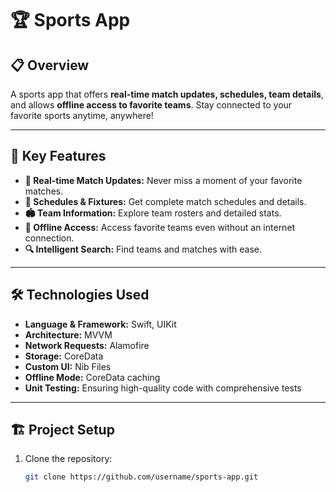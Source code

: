# 🏆 Sports App

## 📋 Overview
A sports app that offers **real-time match updates, schedules, team details**, and allows **offline access to favorite teams**. Stay connected to your favorite sports anytime, anywhere!

---

## 🔑 Key Features
- **📅 Real-time Match Updates:** Never miss a moment of your favorite matches.
- **📅 Schedules & Fixtures:** Get complete match schedules and details.
- **🏟️ Team Information:** Explore team rosters and detailed stats.
- **📶 Offline Access:** Access favorite teams even without an internet connection.
- **🔍 Intelligent Search:** Find teams and matches with ease.

---

## 🛠️ Technologies Used
- **Language & Framework:** Swift, UIKit
- **Architecture:** MVVM
- **Network Requests:** Alamofire
- **Storage:** CoreData
- **Custom UI:** Nib Files
- **Offline Mode:** CoreData caching
- **Unit Testing:** Ensuring high-quality code with comprehensive tests

---

## 🏗️ Project Setup
1. Clone the repository:
   ```bash
   git clone https://github.com/username/sports-app.git
